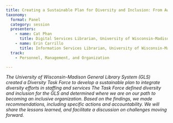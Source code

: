 ```yaml
---
title: Creating a Sustainable Plan for Diversity and Inclusion: From Awareness to Action
taxonomy:
  format: Panel
  category: session
  presenters:
    - name: Cat Phan
	  title: Digital Services Librarian, University of Wisconsin-Madison
	- name: Erin Carrillo
	  title: Information Services Librarian, University of Wisconsin-Madison
  track: 
    - Personnel, Management, and Organization
	
---
```

_The University of Wisconsin-Madison General Library System (GLS) created a Diversity Task Force to develop a sustainable plan to integrate diversity efforts in staffing and services The Task Force defined diversity and inclusion for the GLS and determined where we are on our path to becoming an inclusive organization. Based on the findings, we made recommendations, including specific actions and accountability. We will share the lessons learned, and facilitate a discussion on challenges moving forward._
